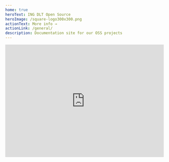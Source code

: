```yaml
---
home: true
heroText: ING DLT Open Source
heroImage: /square-logo300x300.png
actionText: More info →
actionLink: /general/
description: Documentation site for our OSS projects
---
```


<div class="videoWrapper">
<iframe src="https://player.vimeo.com/video/250791088?color=ff6600&title=0&byline=0&portrait=0" style="min-height:360" width="auto" frameborder="0" webkitallowfullscreen mozallowfullscreen allowfullscreen></iframe>
</div>

<style>
.videoWrapper {
	position: relative;
	padding-bottom: 56.25%; /* 16:9 */
	padding-top: 25px;
	height: 0;
}
.videoWrapper iframe {
	position: absolute;
	top: 0;
	left: 0;
	width: 100%;
	height: 100%;
}
</style>
